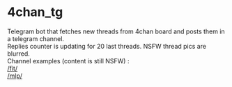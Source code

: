# 4chan_tg
Telegram bot that fetches new threads from 4chan board and posts them in a telegram channel. <br>
Replies counter is updating for 20 last threads.
NSFW thread pics are blurred. <br>
Channel examples (content is still NSFW) : <br>
[/fit/](https://t.me/fit_4chan) <br>
[/mlp/](https://t.me/mlp_4chan)
